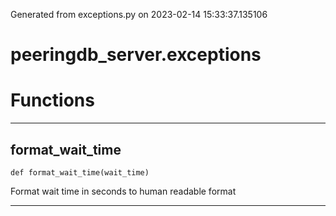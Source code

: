 Generated from exceptions.py on 2023-02-14 15:33:37.135106

# peeringdb_server.exceptions

# Functions
---

## format_wait_time
`def format_wait_time(wait_time)`

Format wait time in seconds to human readable format

---
